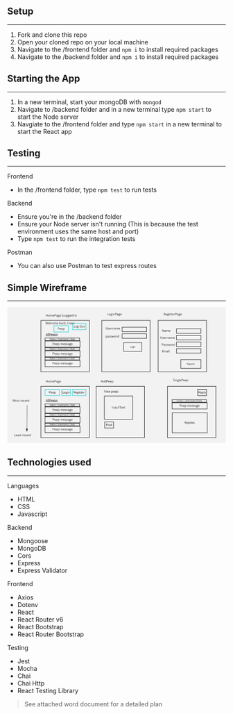 ## Setup
---
1. Fork and clone this repo
2. Open your cloned repo on your local machine
3. Navigate to the /frontend folder and `npm i` to install required packages
4. Navigate to the /backend folder and `npm i` to install required packages

## Starting the App
---

1. In a new terminal, start your mongoDB with `mongod`
2. Navigate to /backend folder and in a new terminal type `npm start` to start the Node server
3. Navgiate to the /frontend folder and type `npm start` in a new terminal to start the React app

## Testing
---
Frontend
- In the /frontend folder, type `npm test` to run tests

Backend
- Ensure you're in the /backend folder
- Ensure your Node server isn't running (This is because the test environment uses the same host and port)
- Type `npm test` to run the integration tests

Postman
- You can also use Postman to test express routes

## Simple Wireframe
---

![components](wireframes/components.png)

## Technologies used
---
Languages
- HTML
- CSS
- Javascript

Backend
- Mongoose
- MongoDB
- Cors
- Express
- Express Validator

Frontend
- Axios
- Dotenv
- React
- React Router v6
- React Bootstrap
- React Router Bootstrap

Testing
- Jest
- Mocha 
- Chai
- Chai Http
- React Testing Library

> See attached word document for a detailed plan